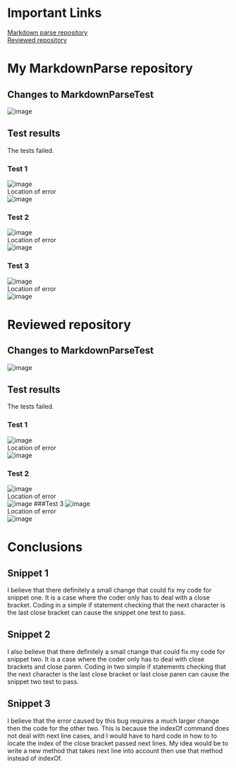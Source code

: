 # Important Links
[Markdown parse repository](https://github.com/Latortuga13/markdown-parse)
<br />
[Reviewed repository](https://github.com/alckasoc/markdown-parse)
<br />
# My MarkdownParse repository
## Changes to MarkdownParseTest
![image](https://user-images.githubusercontent.com/56976660/155469597-bd00a16f-a8b9-4e73-b9ac-4bfc9b9aa481.png)
## Test results
The tests failed.
### Test 1
![image](https://user-images.githubusercontent.com/56976660/155471985-2cf01ce4-e96a-410c-9f66-1f41ee4259a6.png)
<br />
Location of error
<br />
![image](https://user-images.githubusercontent.com/56976660/155472119-e9a638d4-cc10-46ad-bbfb-5a7a619a8e21.png)
### Test 2
![image](https://user-images.githubusercontent.com/56976660/155472563-79039ded-fea6-4080-88a4-47ebc2696cb9.png)
<br />
Location of error
<br />
![image](https://user-images.githubusercontent.com/56976660/155472617-32491460-9f7d-4c4b-b799-cc7659aa6290.png)
### Test 3
![image](https://user-images.githubusercontent.com/56976660/155472726-ec045c1c-0fdf-4a32-910e-4ec663156cc5.png)
<br />
Location of error
<br />
![image](https://user-images.githubusercontent.com/56976660/155472773-ad011c8b-a49c-449d-bec2-4f8a5da9342f.png)
# Reviewed repository
## Changes to MarkdownParseTest
![image](https://user-images.githubusercontent.com/56976660/155464023-768ad30c-8995-401a-b57b-98b8da77809f.png)
## Test results
The tests failed.
### Test 1
![image](https://user-images.githubusercontent.com/56976660/155464362-429d7e43-d060-4dd1-982e-68afee41245f.png)
<br />
Location of error
<br />
![image](https://user-images.githubusercontent.com/56976660/155464477-2363a704-7eff-4583-b2cf-cb16b059b15c.png)
### Test 2
![image](https://user-images.githubusercontent.com/56976660/155464561-00b585e2-023c-4c2a-b4aa-55ab52267882.png)
<br />
Location of error
<br />
![image](https://user-images.githubusercontent.com/56976660/155464675-4b94024d-3a47-4ec2-85fb-7395a689b019.png)
###Test 3
![image](https://user-images.githubusercontent.com/56976660/155465171-81d3ac51-459b-4a3f-a209-787fbf0434e8.png)
<br />
Location of error
<br />
![image](https://user-images.githubusercontent.com/56976660/155465467-9b4581a5-b631-4592-8d3f-c409cd0f750b.png)
# Conclusions
## Snippet 1
I believe that there definitely a small change that could fix my code for snippet one. It is a case where the coder only has to deal with a close bracket. Coding in a simple if statement checking that the next character is the last close bracket can cause the snippet one test to pass.
## Snippet 2
I also believe that there definitely a small change that could fix my code for snippet two. It is a case where the coder only has to deal with close brackets and close paren. Coding in two simple if statements checking that the next character is the last close bracket or last close paren can cause the snippet two test to pass.
## Snippet 3
I believe that the error caused by this bug requires a much larger change then the code for the other two. This is because the indexOf command does not deal with next line cases, and I would have to hard code in how to to locate the index of the close bracket passed next lines. My idea would be to write a new method that takes next line into account then use that method instead of indexOf.
